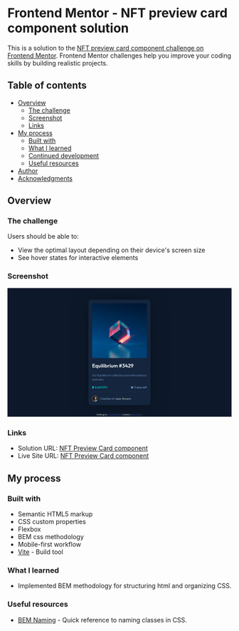 # Frontend Mentor - NFT preview card component solution

This is a solution to the [NFT preview card component challenge on Frontend Mentor](https://www.frontendmentor.io/challenges/nft-preview-card-component-SbdUL_w0U). Frontend Mentor challenges help you improve your coding skills by building realistic projects.

## Table of contents

-   [Overview](#overview)
    -   [The challenge](#the-challenge)
    -   [Screenshot](#screenshot)
    -   [Links](#links)
-   [My process](#my-process)
    -   [Built with](#built-with)
    -   [What I learned](#what-i-learned)
    -   [Continued development](#continued-development)
    -   [Useful resources](#useful-resources)
-   [Author](#author)
-   [Acknowledgments](#acknowledgments)

## Overview

### The challenge

Users should be able to:

-   View the optimal layout depending on their device's screen size
-   See hover states for interactive elements

### Screenshot

![Screenshot](./screenshot.png)

### Links

-   Solution URL: [NFT Preview Card component](https://www.frontendmentor.io/solutions/nft-preview-card-component-using-htmlscss-N4s4EHL8FH)
-   Live Site URL: [NFT Preview Card component](https://fem-nft-preview-card-component-chi.vercel.app/)

## My process

### Built with

-   Semantic HTML5 markup
-   CSS custom properties
-   Flexbox
-   BEM css methodology
-   Mobile-first workflow
-   [Vite](https://vite.dev/) - Build tool

### What I learned

-   Implemented BEM methodology for structuring html and organizing CSS.

### Useful resources

-   [BEM Naming](https://getbem.com/naming/) - Quick reference to naming classes in CSS.
